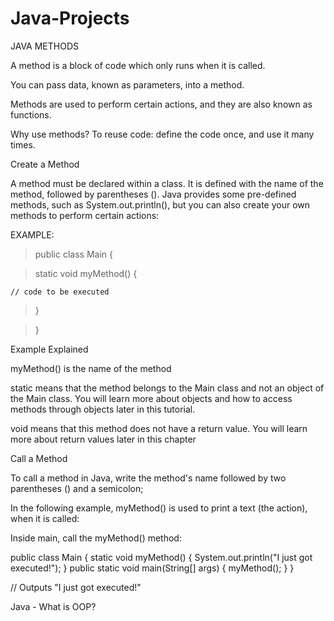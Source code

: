 # Java-Projects

JAVA METHODS

A method is a block of code which only runs when it is called.

You can pass data, known as parameters, into a method.

Methods are used to perform certain actions, and they are also known as functions.

Why use methods? To reuse code: define the code once, and use it many times.


Create a Method

A method must be declared within a class. It is defined with the name of the method, followed by parentheses (). Java provides some pre-defined methods, such as System.out.println(), but you can also create your own methods to perform certain actions:

EXAMPLE:

> public class Main {

  > static void myMethod() {

    // code to be executed
    
  > }

> }

Example Explained

myMethod() is the name of the method

static means that the method belongs to the Main class and not an object of the Main class. You will learn more about objects and how to access methods through objects later in this tutorial.

void means that this method does not have a return value. You will learn more about return values later in this chapter



Call a Method

To call a method in Java, write the method's name followed by two parentheses () and a semicolon;

In the following example, myMethod() is used to print a text (the action), when it is called:

Inside main, call the myMethod() method:

public class Main {
  static void myMethod() {
    System.out.println("I just got executed!");
  }
  public static void main(String[] args) {
    myMethod();
  }
}

// Outputs "I just got executed!"


Java - What is OOP?







